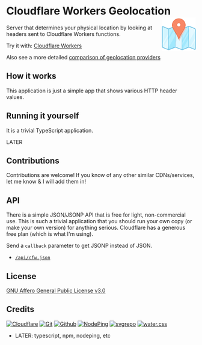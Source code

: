 # Cloudflare Workers Geolocation  [<img alt="Geolocation logo" src="docs/favicon.svg" height="90" align="right" />](https://cfw-geo.redirect2.me/)

Server that determines your physical location by looking at headers sent to Cloudflare Workers functions.

Try it with: [Cloudflare Workers](https://cfw-geo.redirect2.me/)

Also see a more detailed [comparison of geolocation providers](https://resolve.rs/ip/geolocation.html)

## How it works

This application is just a simple app that shows various HTTP header values.

## Running it yourself

It is a trivial TypeScript application.

LATER

## Contributions

Contributions are welcome!  If you know of any other similar CDNs/services, let me know & I will add them in!

## API

There is a simple JSON/JSONP API that is free for light, non-commercial use.  This is such a trivial application that you should run your own copy (or make your own  version) for anything serious.  Cloudflare has a generous free plan (which is what I'm using).

Send a `callback` parameter to get JSONP instead of JSON.

- [`/api/cfw.json`](https://aws-geo.redirect2.me/api/cfw.json)

## License

[GNU Affero General Public License v3.0](LICENSE.txt)

## Credits

[![Cloudflare](https://www.vectorlogo.zone/logos/cloudflare/cloudflare-ar21.svg)](https://www.cloudflare.com/ "CDN and Geolocation")
[![Git](https://www.vectorlogo.zone/logos/git-scm/git-scm-ar21.svg)](https://git-scm.com/ "Version control")
[![Github](https://www.vectorlogo.zone/logos/github/github-ar21.svg)](https://github.com/ "Code hosting")
[![NodePing](https://www.vectorlogo.zone/logos/nodeping/nodeping-ar21.svg)](https://nodeping.com?rid=201109281250J5K3P "Uptime monitoring")
[![svgrepo](https://www.vectorlogo.zone/logos/svgrepo/svgrepo-ar21.svg)](https://www.svgrepo.com/svg/185727/map-position "favicon")
[![water.css](https://www.vectorlogo.zone/logos/netlifyapp_watercss/netlifyapp_watercss-ar21.svg)](https://watercss.netlify.app/ "Classless CSS")

- LATER: typescript, npm, nodeping, etc

